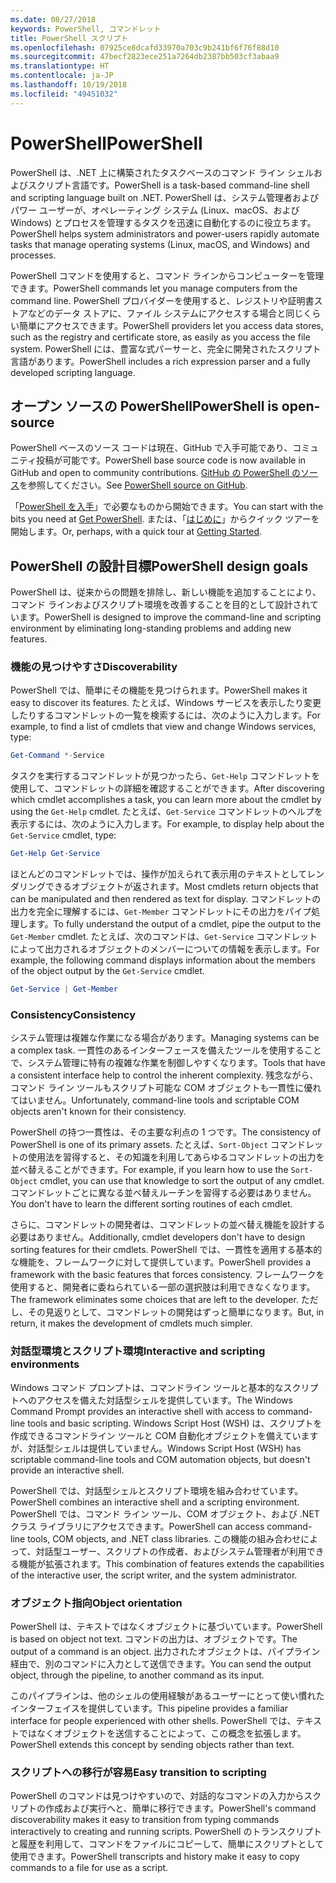 ```yaml
---
ms.date: 08/27/2018
keywords: PowerShell, コマンドレット
title: PowerShell スクリプト
ms.openlocfilehash: 07925ce8dcafd33970a703c9b241bf6f76f88d10
ms.sourcegitcommit: 47becf2823ece251a7264db2387bb503cf3abaa9
ms.translationtype: HT
ms.contentlocale: ja-JP
ms.lasthandoff: 10/19/2018
ms.locfileid: "49451032"
---
```

# <a name="powershell"></a><span data-ttu-id="b4923-103">PowerShell</span><span class="sxs-lookup"><span data-stu-id="b4923-103">PowerShell</span></span>

<span data-ttu-id="b4923-104">PowerShell は、.NET 上に構築されたタスクベースのコマンド ライン シェルおよびスクリプト言語です。</span><span class="sxs-lookup"><span data-stu-id="b4923-104">PowerShell is a task-based command-line shell and scripting language built on .NET.</span></span>
<span data-ttu-id="b4923-105">PowerShell は、システム管理者およびパワー ユーザーが、オペレーティング システム (Linux、macOS、および Windows) とプロセスを管理するタスクを迅速に自動化するのに役立ちます。</span><span class="sxs-lookup"><span data-stu-id="b4923-105">PowerShell helps system administrators and power-users rapidly automate tasks that manage operating systems (Linux, macOS, and Windows) and processes.</span></span>

<span data-ttu-id="b4923-106">PowerShell コマンドを使用すると、コマンド ラインからコンピューターを管理できます。</span><span class="sxs-lookup"><span data-stu-id="b4923-106">PowerShell commands let you manage computers from the command line.</span></span> <span data-ttu-id="b4923-107">PowerShell プロバイダーを使用すると、レジストリや証明書ストアなどのデータ ストアに、ファイル システムにアクセスする場合と同じくらい簡単にアクセスできます。</span><span class="sxs-lookup"><span data-stu-id="b4923-107">PowerShell providers let you access data stores, such as the registry and certificate store, as easily as you access the file system.</span></span> <span data-ttu-id="b4923-108">PowerShell には、豊富な式パーサーと、完全に開発されたスクリプト言語があります。</span><span class="sxs-lookup"><span data-stu-id="b4923-108">PowerShell includes a rich expression parser and a fully developed scripting language.</span></span>

## <a name="powershell-is-open-source"></a><span data-ttu-id="b4923-109">オープン ソースの PowerShell</span><span class="sxs-lookup"><span data-stu-id="b4923-109">PowerShell is open-source</span></span>

<span data-ttu-id="b4923-110">PowerShell ベースのソース コードは現在、GitHub で入手可能であり、コミュニティ投稿が可能です。</span><span class="sxs-lookup"><span data-stu-id="b4923-110">PowerShell base source code is now available in GitHub and open to community contributions.</span></span>
<span data-ttu-id="b4923-111">[GitHub の PowerShell のソース](https://github.com/powershell/powershell)を参照してください。</span><span class="sxs-lookup"><span data-stu-id="b4923-111">See [PowerShell source on GitHub](https://github.com/powershell/powershell).</span></span>

<span data-ttu-id="b4923-112">「[PowerShell を入手](https://github.com/PowerShell/PowerShell#get-powershell)」で必要なものから開始できます。</span><span class="sxs-lookup"><span data-stu-id="b4923-112">You can start with the bits you need at [Get PowerShell](https://github.com/PowerShell/PowerShell#get-powershell).</span></span>
<span data-ttu-id="b4923-113">または、「[はじめに](https://github.com/PowerShell/PowerShell/blob/master/docs/learning-powershell)」からクイック ツアーを開始します。</span><span class="sxs-lookup"><span data-stu-id="b4923-113">Or, perhaps, with a quick tour at [Getting Started](https://github.com/PowerShell/PowerShell/blob/master/docs/learning-powershell).</span></span>

## <a name="powershell-design-goals"></a><span data-ttu-id="b4923-114">PowerShell の設計目標</span><span class="sxs-lookup"><span data-stu-id="b4923-114">PowerShell design goals</span></span>

<span data-ttu-id="b4923-115">PowerShell は、従来からの問題を排除し、新しい機能を追加することにより、コマンド ラインおよびスクリプト環境を改善することを目的として設計されています。</span><span class="sxs-lookup"><span data-stu-id="b4923-115">PowerShell is designed to improve the command-line and scripting environment by eliminating long-standing problems and adding new features.</span></span>

### <a name="discoverability"></a><span data-ttu-id="b4923-116">機能の見つけやすさ</span><span class="sxs-lookup"><span data-stu-id="b4923-116">Discoverability</span></span>

<span data-ttu-id="b4923-117">PowerShell では、簡単にその機能を見つけられます。</span><span class="sxs-lookup"><span data-stu-id="b4923-117">PowerShell makes it easy to discover its features.</span></span> <span data-ttu-id="b4923-118">たとえば、Windows サービスを表示したり変更したりするコマンドレットの一覧を検索するには、次のように入力します。</span><span class="sxs-lookup"><span data-stu-id="b4923-118">For example, to find a list of cmdlets that view and change Windows services, type:</span></span>

```powershell
Get-Command *-Service
```

<span data-ttu-id="b4923-119">タスクを実行するコマンドレットが見つかったら、`Get-Help` コマンドレットを使用して、コマンドレットの詳細を確認することができます。</span><span class="sxs-lookup"><span data-stu-id="b4923-119">After discovering which cmdlet accomplishes a task, you can learn more about the cmdlet by using the `Get-Help` cmdlet.</span></span> <span data-ttu-id="b4923-120">たとえば、`Get-Service` コマンドレットのヘルプを表示するには、次のように入力します。</span><span class="sxs-lookup"><span data-stu-id="b4923-120">For example, to display help about the `Get-Service` cmdlet, type:</span></span>

```powershell
Get-Help Get-Service
```

<span data-ttu-id="b4923-121">ほとんどのコマンドレットでは、操作が加えられて表示用のテキストとしてレンダリングできるオブジェクトが返されます。</span><span class="sxs-lookup"><span data-stu-id="b4923-121">Most cmdlets return objects that can be manipulated and then rendered as text for display.</span></span> <span data-ttu-id="b4923-122">コマンドレットの出力を完全に理解するには、`Get-Member` コマンドレットにその出力をパイプ処理します。</span><span class="sxs-lookup"><span data-stu-id="b4923-122">To fully understand the output of a cmdlet, pipe the output to the `Get-Member` cmdlet.</span></span> <span data-ttu-id="b4923-123">たとえば、次のコマンドは、`Get-Service` コマンドレットによって出力されるオブジェクトのメンバーについての情報を表示します。</span><span class="sxs-lookup"><span data-stu-id="b4923-123">For example, the following command displays information about the members of the object output by the `Get-Service` cmdlet.</span></span>

```powershell
Get-Service | Get-Member
```

### <a name="consistency"></a><span data-ttu-id="b4923-124">Consistency</span><span class="sxs-lookup"><span data-stu-id="b4923-124">Consistency</span></span>

<span data-ttu-id="b4923-125">システム管理は複雑な作業になる場合があります。</span><span class="sxs-lookup"><span data-stu-id="b4923-125">Managing systems can be a complex task.</span></span> <span data-ttu-id="b4923-126">一貫性のあるインターフェースを備えたツールを使用することで、システム管理に特有の複雑な作業を制御しやすくなります。</span><span class="sxs-lookup"><span data-stu-id="b4923-126">Tools that have a consistent interface help to control the inherent complexity.</span></span> <span data-ttu-id="b4923-127">残念ながら、コマンド ライン ツールもスクリプト可能な COM オブジェクトも一貫性に優れてはいません。</span><span class="sxs-lookup"><span data-stu-id="b4923-127">Unfortunately, command-line tools and scriptable COM objects aren't known for their consistency.</span></span>

<span data-ttu-id="b4923-128">PowerShell の持つ一貫性は、その主要な利点の 1 つです。</span><span class="sxs-lookup"><span data-stu-id="b4923-128">The consistency of PowerShell is one of its primary assets.</span></span> <span data-ttu-id="b4923-129">たとえば、`Sort-Object` コマンドレットの使用法を習得すると、その知識を利用してあらゆるコマンドレットの出力を並べ替えることができます。</span><span class="sxs-lookup"><span data-stu-id="b4923-129">For example, if you learn how to use the `Sort-Object` cmdlet, you can use that knowledge to sort the output of any cmdlet.</span></span> <span data-ttu-id="b4923-130">コマンドレットごとに異なる並べ替えルーチンを習得する必要はありません。</span><span class="sxs-lookup"><span data-stu-id="b4923-130">You don't have to learn the different sorting routines of each cmdlet.</span></span>

<span data-ttu-id="b4923-131">さらに、コマンドレットの開発者は、コマンドレットの並べ替え機能を設計する必要はありません。</span><span class="sxs-lookup"><span data-stu-id="b4923-131">Additionally, cmdlet developers don't have to design sorting features for their cmdlets.</span></span> <span data-ttu-id="b4923-132">PowerShell では、一貫性を適用する基本的な機能を、フレームワークに対して提供しています。</span><span class="sxs-lookup"><span data-stu-id="b4923-132">PowerShell provides a framework with the basic features that forces consistency.</span></span> <span data-ttu-id="b4923-133">フレームワークを使用すると、開発者に委ねられている一部の選択肢は利用できなくなります。</span><span class="sxs-lookup"><span data-stu-id="b4923-133">The framework eliminates some choices that are left to the developer.</span></span> <span data-ttu-id="b4923-134">ただし、その見返りとして、コマンドレットの開発はずっと簡単になります。</span><span class="sxs-lookup"><span data-stu-id="b4923-134">But, in return, it makes the development of cmdlets much simpler.</span></span>

### <a name="interactive-and-scripting-environments"></a><span data-ttu-id="b4923-135">対話型環境とスクリプト環境</span><span class="sxs-lookup"><span data-stu-id="b4923-135">Interactive and scripting environments</span></span>

<span data-ttu-id="b4923-136">Windows コマンド プロンプトは、コマンドライン ツールと基本的なスクリプトへのアクセスを備えた対話型シェルを提供しています。</span><span class="sxs-lookup"><span data-stu-id="b4923-136">The Windows Command Prompt provides an interactive shell with access to command-line tools and basic scripting.</span></span> <span data-ttu-id="b4923-137">Windows Script Host (WSH) は、スクリプトを作成できるコマンドライン ツールと COM 自動化オブジェクトを備えていますが、対話型シェルは提供していません。</span><span class="sxs-lookup"><span data-stu-id="b4923-137">Windows Script Host (WSH) has scriptable command-line tools and COM automation objects, but doesn't provide an interactive shell.</span></span>

<span data-ttu-id="b4923-138">PowerShell では、対話型シェルとスクリプト環境を組み合わせています。</span><span class="sxs-lookup"><span data-stu-id="b4923-138">PowerShell combines an interactive shell and a scripting environment.</span></span> <span data-ttu-id="b4923-139">PowerShell では、コマンド ライン ツール、COM オブジェクト、および .NET クラス ライブラリにアクセスできます。</span><span class="sxs-lookup"><span data-stu-id="b4923-139">PowerShell can access command-line tools, COM objects, and .NET class libraries.</span></span> <span data-ttu-id="b4923-140">この機能の組み合わせによって、対話型ユーザー、スクリプトの作成者、およびシステム管理者が利用できる機能が拡張されます。</span><span class="sxs-lookup"><span data-stu-id="b4923-140">This combination of features extends the capabilities of the interactive user, the script writer, and the system administrator.</span></span>

### <a name="object-orientation"></a><span data-ttu-id="b4923-141">オブジェクト指向</span><span class="sxs-lookup"><span data-stu-id="b4923-141">Object orientation</span></span>

<span data-ttu-id="b4923-142">PowerShell は、テキストではなくオブジェクトに基づいています。</span><span class="sxs-lookup"><span data-stu-id="b4923-142">PowerShell is based on object not text.</span></span> <span data-ttu-id="b4923-143">コマンドの出力は、オブジェクトです。</span><span class="sxs-lookup"><span data-stu-id="b4923-143">The output of a command is an object.</span></span> <span data-ttu-id="b4923-144">出力されたオブジェクトは、パイプライン経由で、別のコマンドに入力として送信できます。</span><span class="sxs-lookup"><span data-stu-id="b4923-144">You can send the output object, through the pipeline, to another command as its input.</span></span>

<span data-ttu-id="b4923-145">このパイプラインは、他のシェルの使用経験があるユーザーにとって使い慣れたインターフェイスを提供しています。</span><span class="sxs-lookup"><span data-stu-id="b4923-145">This pipeline provides a familiar interface for people experienced with other shells.</span></span> <span data-ttu-id="b4923-146">PowerShell では、テキストではなくオブジェクトを送信することによって、この概念を拡張します。</span><span class="sxs-lookup"><span data-stu-id="b4923-146">PowerShell extends this concept by sending objects rather than text.</span></span>

### <a name="easy-transition-to-scripting"></a><span data-ttu-id="b4923-147">スクリプトへの移行が容易</span><span class="sxs-lookup"><span data-stu-id="b4923-147">Easy transition to scripting</span></span>

<span data-ttu-id="b4923-148">PowerShell のコマンドは見つけやすいので、対話的なコマンドの入力からスクリプトの作成および実行へと、簡単に移行できます。</span><span class="sxs-lookup"><span data-stu-id="b4923-148">PowerShell's command discoverability makes it easy to transition from typing commands interactively to creating and running scripts.</span></span> <span data-ttu-id="b4923-149">PowerShell のトランスクリプトと履歴を利用して、コマンドをファイルにコピーして、簡単にスクリプトとして使用できます。</span><span class="sxs-lookup"><span data-stu-id="b4923-149">PowerShell transcripts and history make it easy to copy commands to a file for use as a script.</span></span>
